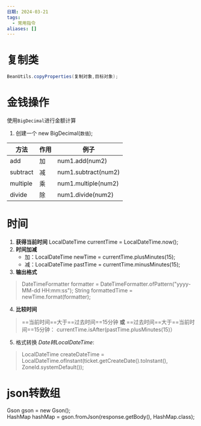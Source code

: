 ```yaml
---
日期: 2024-03-21
tags:
  - 常用指令
aliases: []
---
```

# 复制类
```java
BeanUtils.copyProperties(复制对象,目标对象);
```

# 金钱操作
使用`BigDecimal`进行金额计算
1. 创建一个 new BigDecimal(`数值`);

| 方法       | 作用  | 例子                  |
| -------- | --- | ------------------- |
| add      | 加   | num1.add(num2)      |
| subtract | 减   | num1.subtract(num2) |
| multiple | 乘   | num1.multiple(num2) |
| divide   | 除   | num1.divide(num2)   |
# 时间
1. **获得当前时间**
LocalDateTime currentTime = LocalDateTime.now();
2. **时间加减**
	- 加：LocalDateTime newTime = currentTime.plusMinutes(15);
	- 减：LocalDateTime pastTime = currentTime.minusMinutes(15);
3. **输出格式**
>DateTimeFormatter formatter = DateTimeFormatter.ofPattern("yyyy-MM-dd HH:mm:ss");
  String formattedTime = newTime.format(formatter);
4. **比较时间**
>==当前时间==大于==过去时间==15分钟 **或** ==过去时间==大于==当前时间==15分钟： currentTime.isAfter(pastTime.plusMinutes(15)）
5. 格式转换
*Date转LocalDateTime*:
>LocalDateTime createDateTime = LocalDateTime.ofInstant(ticket.getCreateDate().toInstant(), ZoneId.systemDefault());


# json转数组
Gson gson = new Gson();  
HashMap hashMap = gson.fromJson(response.getBody(), HashMap.class);